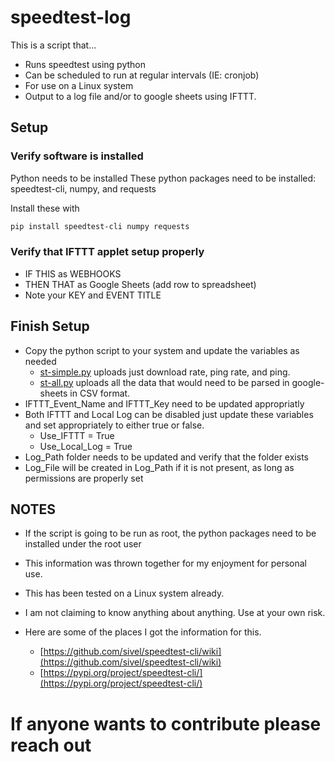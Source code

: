 # speedtest-log
This is a script that...
  - Runs speedtest using python
  - Can be scheduled to run at regular intervals (IE: cronjob)
  - For use on a Linux system
  - Output to a log file and/or to google sheets using IFTTT.

## Setup
### Verify software is installed
Python needs to be installed
These python packages need to be installed:  speedtest-cli, numpy, and requests

Install these with

```bash
pip install speedtest-cli numpy requests
```
### Verify that IFTTT applet setup properly
- IF THIS as WEBHOOKS
- THEN THAT as Google Sheets (add row to spreadsheet)
- Note your KEY and EVENT TITLE

## Finish Setup
- Copy the python script to your system and update the variables as needed
  -  [st-simple.py](st-simple.py) uploads just download rate, ping rate, and ping.
  -  [st-all.py](st-all.py) uploads all the data that would need to be parsed in google-sheets in CSV format.
- IFTTT_Event_Name and IFTTT_Key need to be updated appropriatly
- Both IFTTT and Local Log can be disabled just update these variables and set appropriately to either true or false.
  - Use_IFTTT = True
  - Use_Local_Log = True
- Log_Path folder needs to be updated and verify that the folder exists
- Log_File will be created in Log_Path if it is not present, as long as permissions are properly set

## NOTES
- If the script is going to be run as root, the python packages need to be installed under the root user
- This information was thrown together for my enjoyment for personal use.
- This has been tested on a Linux system already.
- I am not claiming to know anything about anything.  Use at your own risk.

- Here are some of the places I got the information for this.
    - [https://github.com/sivel/speedtest-cli/wiki](https://github.com/sivel/speedtest-cli/wiki)
    - [https://pypi.org/project/speedtest-cli/](https://pypi.org/project/speedtest-cli/)


# If anyone wants to contribute please reach out
